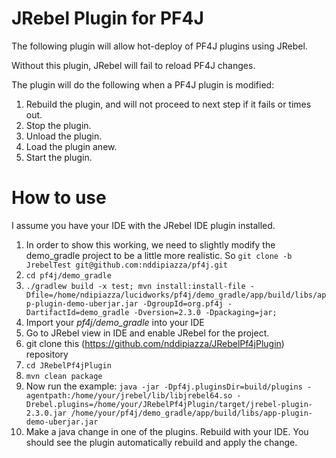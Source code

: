  # JRebel Plugin for PF4J
 
 The following plugin will allow hot-deploy of PF4J plugins using JRebel.
 
 Without this plugin, JRebel will fail to reload PF4J changes. 
 
 The plugin will do the following when a PF4J plugin is modified:
 
 1) Rebuild the plugin, and will not proceed to next step if it fails or times out.
 1) Stop the plugin.
 1) Unload the plugin.
 1) Load the plugin anew.
 1) Start the plugin.

# How to use

I assume you have your IDE with the JRebel IDE plugin installed. 

 1) In order to show this working, we need to slightly modify the demo_gradle project to be a little more realistic. So `git clone -b JrebelTest git@github.com:nddipiazza/pf4j.git`
 1) `cd pf4j/demo_gradle`
 1) `./gradlew build -x test; mvn install:install-file -Dfile=/home/ndipiazza/lucidworks/pf4j/demo_gradle/app/build/libs/app-plugin-demo-uberjar.jar -DgroupId=org.pf4j -DartifactId=demo_gradle -Dversion=2.3.0 -Dpackaging=jar;`
 1) Import your *pf4j/demo_gradle* into your IDE
 1) Go to JRebel view in IDE and enable JRebel for the project.
 1) git clone this (https://github.com/nddipiazza/JRebelPf4jPlugin) repository
 1) `cd JRebelPf4jPlugin`
 1) `mvn clean package`
 1) Now run the example: `java -jar -Dpf4j.pluginsDir=build/plugins -agentpath:/home/your/jrebel/lib/libjrebel64.so -Drebel.plugins=/home/your/JRebelPf4jPlugin/target/jrebel-plugin-2.3.0.jar /home/your/pf4j/demo_gradle/app/build/libs/app-plugin-demo-uberjar.jar`
 1) Make a java change in one of the plugins. Rebuild with your IDE. You should see the plugin automatically rebuild and apply the change.
